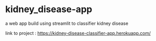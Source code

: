 # kidney_disease-app
a web app build using streamlit to classifier kidney disease

link to project : https://kidney-disease-classifier-app.herokuapp.com/
